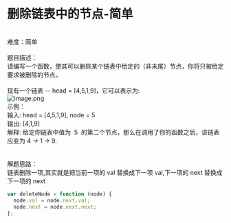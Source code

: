 # 删除链表中的节点-简单

<br />难度：简单<br />
<br />题目描述：<br />请编写一个函数，使其可以删除某个链表中给定的（非末尾）节点，你将只被给定要求被删除的节点。<br />
<br />现有一个链表 -- head = [4,5,1,9]，它可以表示为:<br />![image.png](https://cdn.nlark.com/yuque/0/2020/png/218767/1587609674526-cdfafa4a-caf5-4b16-8f56-c44873e54ca3.png#align=left&display=inline&height=87&margin=%5Bobject%20Object%5D&name=image.png&originHeight=174&originWidth=676&size=17974&status=done&style=none&width=338)<br />示例：<br />输入: head = [4,5,1,9], node = 5<br />输出: [4,1,9]<br />解释: 给定你链表中值为  5  的第二个节点，那么在调用了你的函数之后，该链表应变为 4 -> 1 -> 9.<br />
<br />
<br />解题思路：<br />链表删除一项,其实就是把当前一项的 val 替换成下一项 val,下一项的 next 替换成下一项的 next

```javascript
var deleteNode = function (node) {
  node.val = node.next.val;
  node.next = node.next.next;
};
```

<br />
<br />
